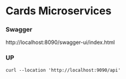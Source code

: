 
# Cards Microservices
### Swagger

http://localhost:8090/swagger-ui/index.html

### UP
```
curl --location 'http://localhost:9090/api'
```
